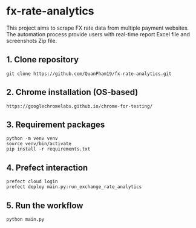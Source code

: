 # fx-rate-analytics

This project aims to scrape FX rate data from multiple payment websites. The automation process provide users with real-time report Excel file and screenshots Zip file.

## 1. Clone repository
```
git clone https://github.com/QuanPham19/fx-rate-analytics.git
```

## 2. Chrome installation (OS-based)
```
https://googlechromelabs.github.io/chrome-for-testing/
```

## 3. Requirement packages
```
python -m venv venv
source venv/bin/activate
pip install -r requirements.txt
```

## 4. Prefect interaction
```
prefect cloud login
prefect deploy main.py:run_exchange_rate_analytics
```

## 5. Run the workflow
```
python main.py
```
